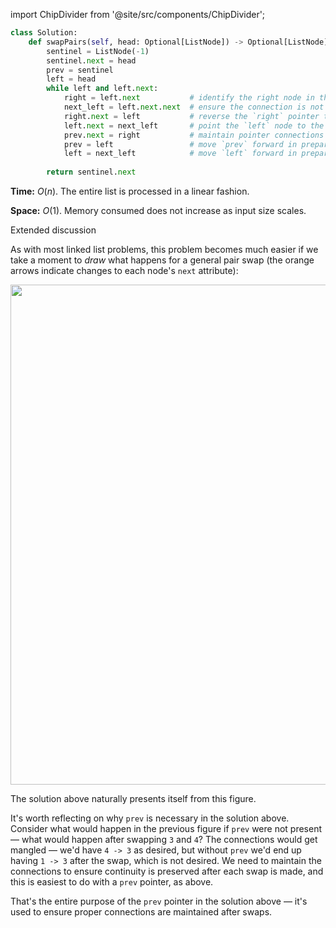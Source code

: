 import ChipDivider from '@site/src/components/ChipDivider';

```python
class Solution:
    def swapPairs(self, head: Optional[ListNode]) -> Optional[ListNode]:
        sentinel = ListNode(-1)
        sentinel.next = head
        prev = sentinel
        left = head      
        while left and left.next:
            right = left.next           # identify the right node in the left-right pair to be swapped
            next_left = left.next.next  # ensure the connection is not lost when reversing the `right` pointer
            right.next = left           # reverse the `right` pointer to point at the `left` node
            left.next = next_left       # point the `left` node to the preserved connection beyond the `right` node
            prev.next = right           # maintain pointer connections to ensure continuity after swap
            prev = left                 # move `prev` forward in preparation for next pair to be processed
            left = next_left            # move `left` forward in preparation for next pair to be processed
            
        return sentinel.next
```

**Time:** $O(n)$. The entire list is processed in a linear fashion.

**Space:** $O(1)$. Memory consumed does not increase as input size scales.

<ChipDivider>Extended discussion</ChipDivider> 

As with most linked list problems, this problem becomes much easier if we take a moment to *draw* what happens for a general pair swap (the orange arrows indicate changes to each node's `next` attribute):

<div align='center' className='centeredImageDiv'>
  <img width='800px' src={require('@site/static/img/templates/linked-lists/f8.png').default} />
</div>

The solution above naturally presents itself from this figure.

It's worth reflecting on why `prev` is necessary in the solution above. Consider what would happen in the previous figure if `prev` were not present &#8212; what would happen after swapping `3` and `4`? The connections would get mangled &#8212; we'd have `4 -> 3` as desired, but without `prev` we'd end up having `1 -> 3` after the swap, which is not desired. We need to maintain the connections to ensure continuity is preserved after each swap is made, and this is easiest to do with a `prev` pointer, as above. 

That's the entire purpose of the `prev` pointer in the solution above &#8212; it's used to ensure proper connections are maintained after swaps. 